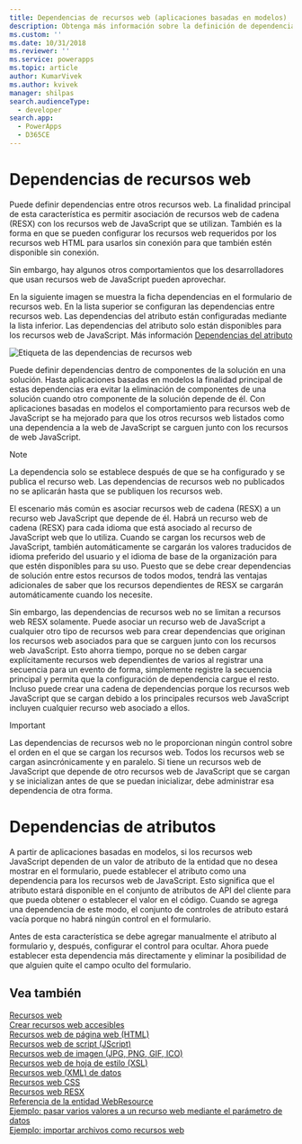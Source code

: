 ```yaml
---
title: Dependencias de recursos web (aplicaciones basadas en modelos) | Microsoft Docs
description: Obtenga más información sobre la definición de dependencias entre recursos web en CDS para aplicaciones
ms.custom: ''
ms.date: 10/31/2018
ms.reviewer: ''
ms.service: powerapps
ms.topic: article
author: KumarVivek
ms.author: kvivek
manager: shilpas
search.audienceType:
  - developer
search.app:
  - PowerApps
  - D365CE
---
```

# <a name="web-resource-dependencies"></a>Dependencias de recursos web

<!-- https://docs.microsoft.com/en-us/dynamics365/customer-engagement/developer/web-resource-dependencies -->

Puede definir dependencias entre otros recursos web. La finalidad principal de esta característica es permitir asociación de recursos web de cadena (RESX) con los recursos web de JavaScript que se utilizan. También es la forma en que se pueden configurar los recursos web requeridos por los recursos web HTML para usarlos sin conexión para que también estén disponible sin conexión. 

Sin embargo, hay algunos otros comportamientos que los desarrolladores que usan recursos web de JavaScript pueden aprovechar.

En la siguiente imagen se muestra la ficha dependencias en el formulario de recursos web. En la lista superior se configuran las dependencias entre recursos web. Las dependencias del atributo están configuradas mediante la lista inferior. Las dependencias del atributo solo están disponibles para los recursos web de JavaScript. Más información [Dependencias del atributo](#attribute-dependencies)

![Etiqueta de las dependencias de recursos web](media/web-resource-dependencies.PNG)

Puede definir dependencias dentro de componentes de la solución en una solución. Hasta aplicaciones basadas en modelos la finalidad principal de estas dependencias era evitar la eliminación de componentes de una solución cuando otro componente de la solución depende de él. Con aplicaciones basadas en modelos el comportamiento para recursos web de JavaScript se ha mejorado para que los otros recursos web listados como una dependencia a la web de JavaScript se carguen junto con los recursos de web JavaScript. 

> [!NOTE]
> La dependencia solo se establece después de que se ha configurado y se publica el recurso web. Las dependencias de recursos web no publicados no se aplicarán hasta que se publiquen los recursos web.

El escenario más común es asociar recursos web de cadena (RESX) a un recurso web JavaScript que depende de él. Habrá un recurso web de cadena (RESX) para cada idioma que está asociado al recurso de JavaScript web que lo utiliza. Cuando se cargan los recursos web de JavaScript, también automáticamente se cargarán los valores traducidos de idioma preferido del usuario y el idioma de base de la organización para que estén disponibles para su uso. Puesto que se debe crear dependencias de solución entre estos recursos de todos modos, tendrá las ventajas adicionales de saber que los recursos dependientes de RESX se cargarán automáticamente cuando los necesite.

Sin embargo, las dependencias de recursos web no se limitan a recursos web RESX solamente. Puede asociar un recurso web de JavaScript a cualquier otro tipo de recursos web para crear dependencias que originan los recursos web asociados para que se carguen junto con los recursos web JavaScript. Esto ahorra tiempo, porque no se deben cargar explícitamente recursos web dependientes de varios al registrar una secuencia para un evento de forma, simplemente registre la secuencia principal y permita que la configuración de dependencia cargue el resto. Incluso puede crear una cadena de dependencias porque los recursos web JavaScript que se cargan debido a los principales recursos web JavaScript incluyen cualquier recurso web asociado a ellos.

> [!IMPORTANT]
> Las dependencias de recursos web no le proporcionan ningún control sobre el orden en el que se cargan los recursos web. Todos los recursos web se cargan asincrónicamente y en paralelo. Si tiene un recursos web de JavaScript que depende de otro recursos web de JavaScript que se cargan y se inicializan antes de que se puedan inicializar, debe administrar esa dependencia de otra forma.

<a name="attribute-dependencies"></a>

# <a name="attribute-dependencies"></a>Dependencias de atributos
<!--TODO: Add links to the attribute and attribute.controls collection definitions in the Client API reference --> A partir de aplicaciones basadas en modelos, si los recursos web JavaScript dependen de un valor de atributo de la entidad que no desea mostrar en el formulario, puede establecer el atributo como una dependencia para los recursos web de JavaScript. Esto significa que el atributo estará disponible en el conjunto de atributos de API del cliente para que pueda obtener o establecer el valor en el código. Cuando se agrega una dependencia de este modo, el conjunto de controles de atributo estará vacía porque no habrá ningún control en el formulario.

Antes de esta característica se debe agregar manualmente el atributo al formulario y, después, configurar el control para ocultar. Ahora puede establecer esta dependencia más directamente y eliminar la posibilidad de que alguien quite el campo oculto del formulario. 


## <a name="see-also"></a>Vea también
[Recursos web](web-resources.md)<br />
[Crear recursos web accesibles](create-accessible-web-resources.md)<br />
[Recursos web de página web (HTML)](webpage-html-web-resources.md)<br />
[Recursos web de script (JScript)](script-jscript-web-resources.md)<br />
[Recursos web de imagen (JPG, PNG, GIF, ICO)](image-web-resources.md)<br />
[Recursos web de hoja de estilo (XSL)](stylesheet-xsl-web-resources.md)<br />
[Recursos web (XML) de datos](data-xml-web-resources.md)<br />
[Recursos web CSS](css-web-resources.md)<br />
[Recursos web RESX](resx-web-resources.md)<br />
[Referencia de la entidad WebResource](../common-data-service/reference/entities/webresource.md)<br />
[Ejemplo: pasar varios valores a un recurso web mediante el parámetro de datos](sample-pass-multiple-values-web-resource-through-data-parameter.md)<br />
[Ejemplo: importar archivos como recursos web](sample-import-files-web-resources.md)<br />
